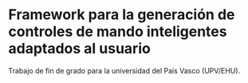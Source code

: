 # Framework para la generación de controles de mando inteligentes adaptados al usuario
Trabajo de fin de grado para la universidad del País Vasco (UPV/EHU).
